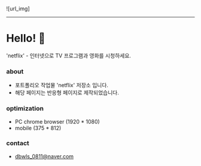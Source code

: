 ![url_img]
* * *
# Hello! 🎥
'netflix' - 인터넷으로 TV 프로그램과 영화를 시청하세요.

### about
* 포트폴리오 작업물 'netflix' 저장소 입니다.
* 해당 페이지는 반응형 페이지로 제작되었습니다.

### optimization
* PC chrome browser (1920 * 1080)
* mobile (375 * 812)

### contact
* <dbwls_0811@naver.com>


